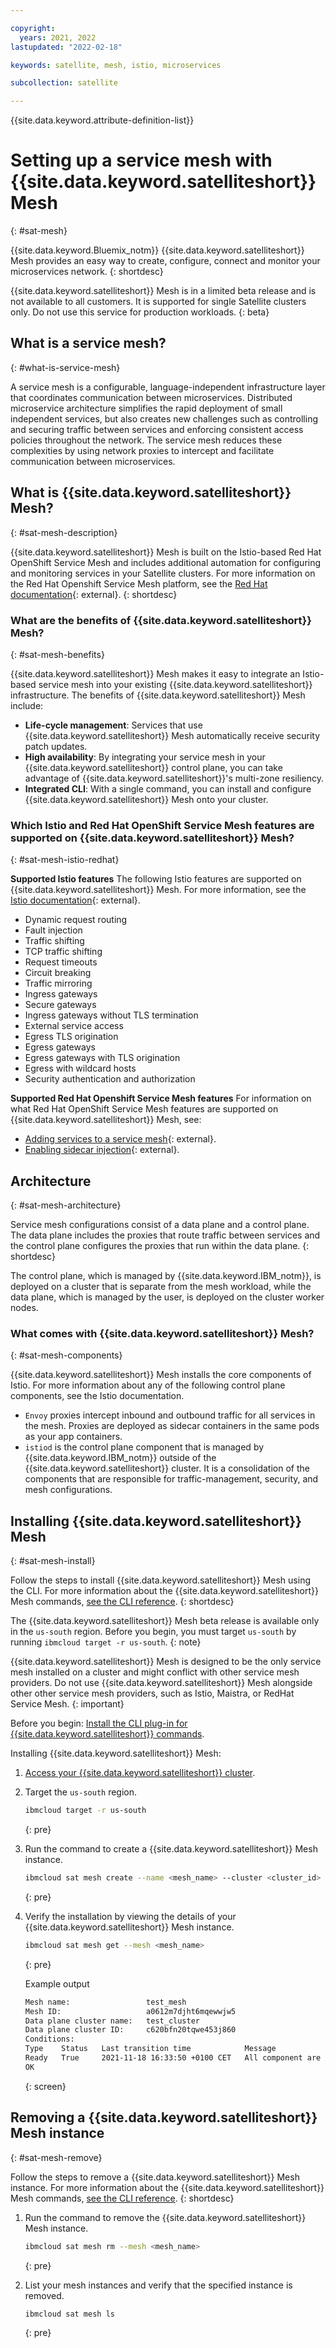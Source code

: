 ```yaml
---

copyright:
  years: 2021, 2022
lastupdated: "2022-02-18"

keywords: satellite, mesh, istio, microservices

subcollection: satellite

---
```


{{site.data.keyword.attribute-definition-list}} 

# Setting up a service mesh with {{site.data.keyword.satelliteshort}} Mesh
{: #sat-mesh}

{{site.data.keyword.Bluemix_notm}} {{site.data.keyword.satelliteshort}} Mesh provides an easy way to create, configure, connect and monitor your microservices network. 
{: shortdesc}

{{site.data.keyword.satelliteshort}} Mesh is in a limited beta release and is not available to all customers. It is supported for single Satellite clusters only. Do not use this service for production workloads. 
{: beta}

## What is a service mesh?
{: #what-is-service-mesh}

A service mesh is a configurable, language-independent infrastructure layer that coordinates communication between microservices. Distributed microservice architecture simplifies the rapid deployment of small independent services, but also creates new challenges such as controlling and securing traffic between services and enforcing consistent access policies throughout the network. The service mesh reduces these complexities by using network proxies to intercept and facilitate communication between microservices.

## What is {{site.data.keyword.satelliteshort}} Mesh?
{: #sat-mesh-description}

{{site.data.keyword.satelliteshort}} Mesh is built on the Istio-based Red Hat OpenShift Service Mesh and includes additional automation for configuring and monitoring services in your Satellite clusters. For more information on the Red Hat Openshift Service Mesh platform, see the [Red Hat documentation](https://docs.openshift.com/container-platform/4.8/service_mesh/v2x/ossm-about.html){: external}.
{: shortdesc} 

### What are the benefits of {{site.data.keyword.satelliteshort}} Mesh? 
{: #sat-mesh-benefits}

{{site.data.keyword.satelliteshort}} Mesh makes it easy to integrate an Istio-based service mesh into your existing {{site.data.keyword.satelliteshort}} infrastructure. The benefits of {{site.data.keyword.satelliteshort}} Mesh include:

- **Life-cycle management**: Services that use {{site.data.keyword.satelliteshort}} Mesh automatically receive security patch updates.
- **High availability**: By integrating your service mesh in your {{site.data.keyword.satelliteshort}} control plane, you can take advantage of {{site.data.keyword.satelliteshort}}'s multi-zone resiliency.
- **Integrated CLI**: With a single command, you can install and configure {{site.data.keyword.satelliteshort}} Mesh onto your cluster. 

### Which Istio and Red Hat OpenShift Service Mesh features are supported on {{site.data.keyword.satelliteshort}} Mesh?
{: #sat-mesh-istio-redhat}

**Supported Istio features**
The following Istio features are supported on {{site.data.keyword.satelliteshort}} Mesh. For more information, see the [Istio documentation](https://istio.io/v1.9/docs/tasks/){: external}.

- Dynamic request routing
- Fault injection
- Traffic shifting
- TCP traffic shifting
- Request timeouts
- Circuit breaking
- Traffic mirroring
- Ingress gateways
- Secure gateways
- Ingress gateways without TLS termination
- External service access
- Egress TLS origination
- Egress gateways
- Egress gateways with TLS origination
- Egress with wildcard hosts
- Security authentication and authorization

**Supported Red Hat Openshift Service Mesh features**
For information on what Red Hat OpenShift Service Mesh features are supported on {{site.data.keyword.satelliteshort}} Mesh, see:

- [Adding services to a service mesh](https://docs.openshift.com/container-platform/4.8/service_mesh/v2x/ossm-create-mesh.html){: external}.
- [Enabling sidecar injection](https://docs.openshift.com/container-platform/4.9/service_mesh/v2x/prepare-to-deploy-applications-ossm.html){: external}.

## Architecture
{: #sat-mesh-architecture}

Service mesh configurations consist of a data plane and a control plane. The data plane includes the proxies that route traffic between services and the control plane configures the proxies that run within the data plane. 
{: shortdesc}

The control plane, which is managed by {{site.data.keyword.IBM_notm}}, is deployed on a cluster that is separate from the mesh workload, while the data plane, which is managed by the user, is deployed on the cluster worker nodes. 



### What comes with {{site.data.keyword.satelliteshort}} Mesh?
{: #sat-mesh-components}

{{site.data.keyword.satelliteshort}} Mesh installs the core components of Istio. For more information about any of the following control plane components, see the Istio documentation.

- `Envoy` proxies intercept inbound and outbound traffic for all services in the mesh. Proxies are deployed as sidecar containers in the same pods as your app containers.
- `istiod` is the control plane component that is managed by {{site.data.keyword.IBM_notm}} outside of the {{site.data.keyword.satelliteshort}} cluster. It is a consolidation of the components that are responsible for traffic-management, security, and mesh configurations. 

## Installing {{site.data.keyword.satelliteshort}} Mesh
{: #sat-mesh-install}

Follow the steps to install {{site.data.keyword.satelliteshort}} Mesh using the CLI. For more information about the {{site.data.keyword.satelliteshort}} Mesh commands, [see the CLI reference](/docs/satellite?topic=satellite-satellite-cli-reference#sat-mesh-commands). 
{: shortdesc}

The {{site.data.keyword.satelliteshort}} Mesh beta release is available only in the `us-south` region. Before you begin, you must target `us-south` by running `ibmcloud target -r us-south`.
{: note}

{{site.data.keyword.satelliteshort}} Mesh is designed to be the only service mesh installed on a cluster and might conflict with other service mesh providers. Do not use {{site.data.keyword.satelliteshort}} Mesh alongside other other service mesh providers, such as Istio, Maistra, or RedHat Service Mesh. 
{: important}

Before you begin:
[Install the CLI plug-in for {{site.data.keyword.satelliteshort}} commands](/docs/satellite?topic=satellite-setup-cli).

Installing {{site.data.keyword.satelliteshort}} Mesh:

1. [Access your {{site.data.keyword.satelliteshort}} cluster](/docs/openshift?topic=openshift-access_cluster#access_cluster_sat).

2. Target the `us-south` region.

    ```sh
    ibmcloud target -r us-south
    ```
    {: pre}

3. Run the command to create a {{site.data.keyword.satelliteshort}} Mesh instance.

    ```sh
    ibmcloud sat mesh create --name <mesh_name> --cluster <cluster_id>
    ```
    {: pre}

4. Verify the installation by viewing the details of your {{site.data.keyword.satelliteshort}} Mesh instance.

    ```sh
    ibmcloud sat mesh get --mesh <mesh_name>
    ```
    {: pre}

    Example output
    ```sh
    Mesh name:                 test_mesh
    Mesh ID:                   a0612m7djht6mqewwjw5
    Data plane cluster name:   test_cluster
    Data plane cluster ID:     c620bfn20tqwe453j860
    Conditions:
    Type    Status   Last transition time            Message
    Ready   True     2021-11-18 16:33:50 +0100 CET   All component are Available
    OK
    ```
    {: screen}

## Removing a {{site.data.keyword.satelliteshort}} Mesh instance
{: #sat-mesh-remove}

Follow the steps to remove a {{site.data.keyword.satelliteshort}} Mesh instance. For more information about the {{site.data.keyword.satelliteshort}} Mesh commands, [see the CLI reference](/docs/satellite?topic=satellite-satellite-cli-reference#sat-mesh-commands). 
{: shortdesc}

1. Run the command to remove the {{site.data.keyword.satelliteshort}} Mesh instance.
    ```sh
    ibmcloud sat mesh rm --mesh <mesh_name>
    ```
    {: pre}

2. List your mesh instances and verify that the specified instance is removed.
    ```sh
    ibmcloud sat mesh ls
    ```
    {: pre}


  
